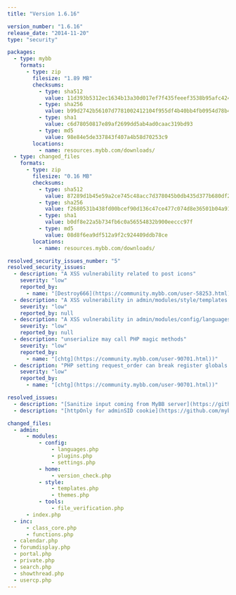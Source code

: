 ```yaml
---
title: "Version 1.6.16"

version_number: "1.6.16"
release_date: "2014-11-20"
type: "security"

packages:
  - type: mybb
    formats:
      - type: zip
        filesize: "1.89 MB"
        checksums:
          - type: sha512
            value: 11d393b5312ec1634b13a30d017ef7f435feeef3538b95afc424c86d040e68ffb82716c675ca5e562edb45820558010136124c7c98393c12e3ca977ad6367122
          - type: sha256
            value: b99d2742b56107d7781002412104f955df4b40bb4fb0954d78b491d53c90bbc8
          - type: sha1
            value: c6d78050817e89af2699dd5ab4ad0caac319bd93
          - type: md5
            value: 98e84e5de337843f407a4b58d70253c9
        locations:
          - name: resources.mybb.com/downloads/
  - type: changed_files
    formats:
      - type: zip
        filesize: "0.16 MB"
        checksums:
          - type: sha512
            value: 87289d1b45e59a2ce745c48acc7d378045b0db435d377b680df2e67ea3a5cfc6de13b3c291ba7586b372bcc7b9c399937f2200d0c4dedaef6c47f1d2fc52c2cd
          - type: sha256
            value: f2680531b438fd00bcef90d136c47ce477c074d8e36501b04a911baf00634dec
          - type: sha1
            value: b0df8e22a5b734fb6c0a56554832b900eeccc97f
          - type: md5
            value: 08d8f6ea9df512a9f2c924409ddb78ce
        locations:
          - name: resources.mybb.com/downloads/

resolved_security_issues_number: "5"
resolved_security_issues:
  - description: "A XSS vulnerability related to post icons"
    severity: "low"
    reported_by:
      - name: "[Destroy666](https://community.mybb.com/user-58253.html))"
  - description: "A XSS vulnerability in admin/modules/style/templates.php"
    severity: "low"
    reported_by: null
  - description: "A XSS vulnerability in admin/modules/config/languages.php"
    severity: "low"
    reported_by: null
  - description: "unserialize may call PHP magic methods"
    severity: "low"
    reported_by:
      - name: "[chtg](https://community.mybb.com/user-90701.html))"
  - description: "PHP setting request_order can break register globals handling"
    severity: "low"
    reported_by:
      - name: "[chtg](https://community.mybb.com/user-90701.html))"

resolved_issues:
  - description: "[Sanitize input coming from MyBB server](https://github.com/mybb/mybb/issues/1617)"
  - description: "[httpOnly for adminSID cookie](https://github.com/mybb/mybb/issues/1622)"

changed_files:
  - admin:
      - modules:
          - config:
              - languages.php
              - plugins.php
              - settings.php
          - home:
              - version_check.php
          - style:
              - templates.php
              - themes.php
          - tools:
              - file_verification.php
      - index.php
  - inc:
      - class_core.php
      - functions.php
  - calendar.php
  - forumdisplay.php
  - portal.php
  - private.php
  - search.php
  - showthread.php
  - usercp.php
---
```

